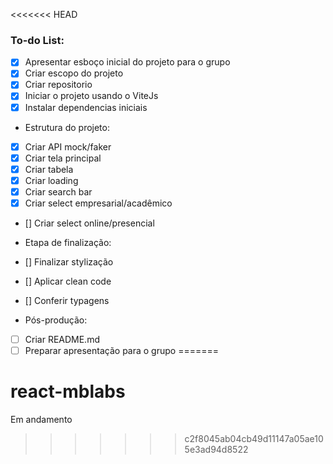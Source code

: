 <<<<<<< HEAD
### To-do List:

- [x]  Apresentar esboço inicial do projeto para o grupo
- [x]  Criar escopo do projeto
- [x]  Criar repositorio
- [x]  Iniciar o projeto usando o ViteJs
- [x]  Instalar dependencias iniciais

- Estrutura do projeto:
- [x]  Criar API mock/faker
- [x]  Criar tela principal
- [x]  Criar tabela
- [x]  Criar loading
- [x]  Criar search bar
- [x]  Criar select empresarial/acadêmico
- []  Criar select online/presencial

- Etapa de finalização:
- []  Finalizar stylização
- []  Aplicar clean code
- []  Conferir typagens

- Pós-produção:
- [ ]  Criar README.md
- [ ]  Preparar apresentação para o grupo
=======
# react-mblabs
Em andamento
>>>>>>> c2f8045ab04cb49d11147a05ae105e3ad94d8522
